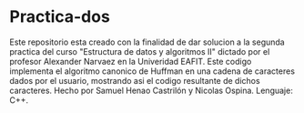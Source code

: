 # Practica-dos
Este repositorio esta creado con la finalidad de dar solucion a la segunda practica del curso "Estructura de datos y algoritmos II" dictado por el profesor Alexander Narvaez en la Univeridad EAFIT. Este codigo implementa el algoritmo canonico de Huffman en una cadena de caracteres dados por el usuario, mostrando asi el codigo resultante de dichos caracteres.
Hecho por Samuel Henao Castrilón y Nicolas Ospina.
Lenguaje: C++.
